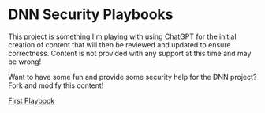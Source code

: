 # DNN Security Playbooks
This project is something I'm playing with using ChatGPT for the initial creation of content that will then be reviewed and updated to ensure correctness. Content is not provided with any support at this time and may be wrong! 

Want to have some fun and provide some security help for the DNN project? Fork and modify this content!

[First Playbook](https://github.com/ChrisHammond/DnnSecurityPlaybooks/blob/main/DNNSecurityIncidentPlaybook-1.md)